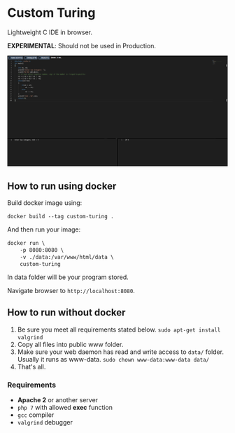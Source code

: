# Custom Turing

Lightweight C IDE in browser.

**EXPERIMENTAL**: Should not be used in Production.

![](screenshot.png)

## How to run using docker
Build docker image using:
```
docker build --tag custom-turing .
```

And then run your image:
```
docker run \
	-p 8080:8080 \
	-v ./data:/var/www/html/data \
	custom-turing
```

In data folder will be your program stored.

Navigate browser to `http://localhost:8080`.

## How to run without docker
1. Be sure you meet all requirements stated below. `sudo apt-get install valgrind`
2. Copy all files into public www folder.
3. Make sure your web daemon has read and write access to `data/` folder. Usually it runs as www-data. `sudo chown www-data:www-data data/`
4. That's all.

### Requirements
- **Apache 2** or another server
- `php 7` with allowed **exec** function
- `gcc` compiler
- `valgrind` debugger

